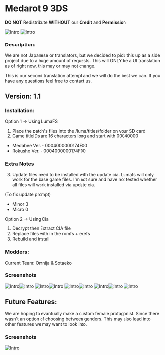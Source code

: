 # Medarot 9 3DS
**DO NOT** Redistribute **WITHOUT** our **Credit** and **Permission**

![Intro](/docs/intro.png) ![Intro](/docs/intro-2.png)

### Description:
We are not Japanese or translators, but we decided to pick this up as a side 
project due to a huge amount of requests.
This will ONLY be a UI translation as of right now, this may or may not change.

This is our second translation attempt and we will do the best we can.
If you have any questions feel free to contact us.

## Version: 1.1

### Installation:
Option 1 -> Using LumaFS
1. Place the patch's files into the /luma/titles/<titleID>folder on your SD card
2. Game titleIDs are 16 characters long and start with 00040000
- Medabee Ver. - 0004000000174E00
- Rokusho Ver. - 0004000000174F00

### Extra Notes
3. Update files need to be installed with the update cia. Lumafs
will only work for the base game files. I'm not sure and have not
tested whether all files will work installed via update cia.

(To fix update prompt)
- Minor 3 
- Micro 0

Option 2 -> Using Cia
1. Decrypt then Extract CIA file
2. Replace files with in the romfs + exefs
3. Rebuild and install

### Modders:
Current Team:
Omnija & Sotaeko

### Screenshots

![Intro](/docs/menu.png)![Intro](/docs/profile.png)
![Intro](/docs/medal.png)![Intro](/docs/stats.png)
![Intro](/docs/robattle.png)![Intro](/docs/robattle2.png)
![Intro](/docs/shop.png)![Intro](/docs/network.png)
![Intro](/docs/popup.png)

## Future Features:

We are hoping to evantually make a custom female protagonist.
Since there wasn't an option of choosing between genders.
This may also lead into other features we may want to look into.

### Screenshots

![Intro](/docs/swapf.png)
